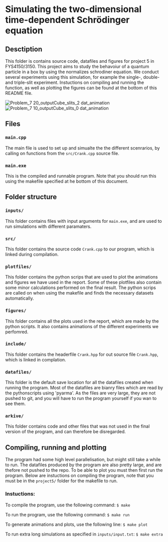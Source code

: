 # Simulating the two-dimensional time-dependent Schrödinger equation
## Desctiption
This folder is contains source code, datafiles and figures for project 5 in FYS4150/3150. This project aims to study the behavoiur of a quantum particle in a box by using the normalizes schrodiner equation. We conduct several experiments using this simulation, for example the single-, double- and triple-slit experiment. Instuctions on compiling and running the function, as well as plotting the figures can be found at the bottom of this README file. 

![Problem_7 20_outputCube_slits_2 dat_animation](https://user-images.githubusercontent.com/31341364/146273401-9a893a1d-75e6-4bcf-ad0c-5c643b64598e.gif)
![Problem_7 10_outputCube_slits_0 dat_animation](https://user-images.githubusercontent.com/31341364/146273556-28c7a013-3c67-46e6-b9b9-2070487ca593.gif)

## Files
### `main.cpp`
The main file is used to set up and simualte the the different scenrarios, by calling on functions from the `src/Crank.cpp` source file. 

### `main.exe`
This is the compiled and runnable program. Note that you should run this using the makefile specified at he bottom of this document.

## Folder structure

### `inputs/`
This folder contains files with input arguments for `main.exe`, and are used to run simulations with different paramaters.

### `src/`
This folder contains the source code `Crank.cpp` to our program, which is linked during compilation. 

### `plotfiles/`
This folder contains the python scrips that are used to plot the animations and figures we have used in the report. Some of these plotfiles also contain some minor calculations performed on the final result. The python scrips are called on when using the makefile and finds the necessary datasets automatically.

### `figures/`
This folder contains all the plots used in the report, which are made by the python scripts. It also contains animations of the different experiments we perfomred. 

### `include/`
This folder contains the headerfile `Crank.hpp` for out source file `Crank.hpp`, which is linked in complation. 

### `datafiles/`
This folder is the default save location for all the datafiles created when running the program. Most of the datafiles are bianry files which are read by the pythonscripts using 'pyarma'. As the files are very large, they are not pushed to git, and you will have to run the program yourself if you wan to see them.

### `arkive/`
This folder contains code and other files that was not used in the final version of the program, and can therefore be disregarded.

## Compiling, running and plotting
The program had some high level parallelisation, but might still take a while to run. The datafiles produced by the program are also pretty large, and are thefore not pushed to the repo. To be able to plot you must then first run the program. Below are instuctions on compiling the program, note that you must be in the `project5/` folder for the makefile to run.
### Instuctions:
To compile the program, use the following command:
`$ make`

To run the program, use the following command:
`$ make run `

To generate animations and plots, use the following line:
`$ make plot`

To run extra long simulations as specified in `inputs/input.txt`:
`$ make extra`
